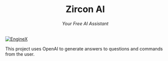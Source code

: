 <h1 align="center">
  Zircon AI
</h1>
<h6 align="center">
  Your Free AI Assistant
</h6>

[![EngineX](./public/banner.png)](https://enginex.vercel.app)

This project uses OpenAI to generate answers to questions and commands from the user.
